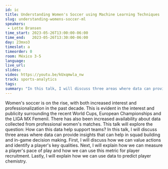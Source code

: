 ```yaml
---
id: ic
title: Understanding Women's Soccer using Machine Learning Techniques
slug: understanding-womens-soccer-ml
speakers:
 - Lotte Bransen
time_start: 2023-05-26T13:00:00-06:00
time_end:   2023-05-26T13:30:00-06:00
day: 23mxo3
timeslot: a
timeorder: 0
room: México 3-5
language: 
live_url: 
slides: 
video: https://youtu.be/kUxqmwla_nw
track: sports-analytics
tags:
summary: "In this talk, I will discuss three areas where data can provide insights that can help in squad building and in-game decision making."
---
```


Women's soccer is on the rise, with both increased interest and professionalization in the past decade. This is evident in the interest and publicity surrounding the recent World Cups, European Championships and the LIGA MX Femenil. There has also been increased availability about data collected from professional women's matches.
This talk will explore the question: How can this data help support teams? In this talk, I will discuss three areas where data can provide insights that can help in squad building and in-game decision making. First, I will discuss how we can value actions and identify a player's key qualities. Next, I will explain how we can measure a player's pace of play and how we can use this metric for player recruitment. Lastly, I will explain how we can use data to predict player chemistry.

